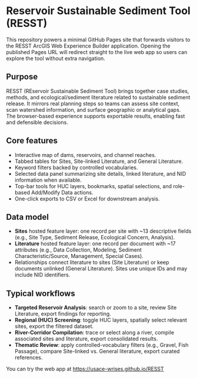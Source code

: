 # Reservoir Sustainable Sediment Tool (RESST)

This repository powers a minimal GitHub Pages site that forwards visitors to the RESST ArcGIS Web Experience Builder application. Opening the published Pages URL will redirect straight to the live web app so users can explore the tool without extra navigation.

## Purpose

RESST (REservoir Sustainable Sediment Tool) brings together case studies, methods, and ecological/sediment literature related to sustainable sediment release. It mirrors real planning steps so teams can assess site context, scan watershed information, and surface geographic or analytical gaps. The browser-based experience supports exportable results, enabling fast and defensible decisions.

## Core features

- Interactive map of dams, reservoirs, and channel reaches.
- Tabbed tables for Sites, Site-linked Literature, and General Literature.
- Keyword filters backed by controlled vocabularies.
- Selected data panel summarizing site details, linked literature, and NID information when available.
- Top-bar tools for HUC layers, bookmarks, spatial selections, and role-based Add/Modify Data actions.
- One-click exports to CSV or Excel for downstream analysis.

## Data model

- **Sites** hosted feature layer: one record per site with ~13 descriptive fields (e.g., Site Type, Sediment Release, Ecological Concern, Analysis).
- **Literature** hosted feature layer: one record per document with ~17 attributes (e.g., Data Collection, Modeling, Sediment Characteristic/Source, Management, Special Cases).
- Relationships connect literature to sites (Site Literature) or keep documents unlinked (General Literature). Sites use unique IDs and may include NID identifiers.

## Typical workflows

- **Targeted Reservoir Analysis**: search or zoom to a site, review Site Literature, export findings for reporting.
- **Regional (HUC) Screening**: toggle HUC layers, spatially select relevant sites, export the filtered dataset.
- **River-Corridor Compilation**: trace or select along a river, compile associated sites and literature, export consolidated results.
- **Thematic Review**: apply controlled-vocabulary filters (e.g., Gravel, Fish Passage), compare Site-linked vs. General literature, export curated references.

You can try the web app at https://usace-wrises.github.io/RESST
